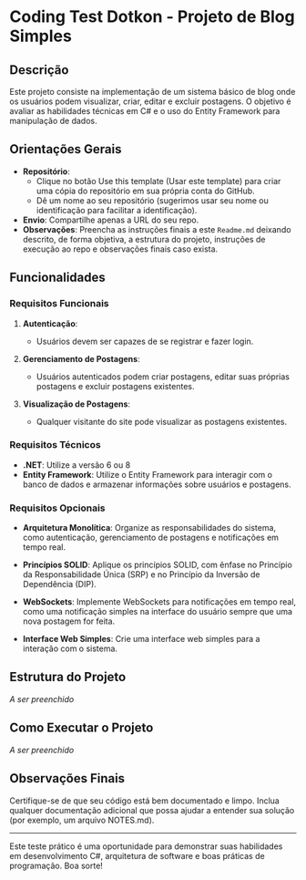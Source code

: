 # Coding Test Dotkon - Projeto de Blog Simples

## Descrição

Este projeto consiste na implementação de um sistema básico de blog onde os usuários podem visualizar, criar, editar e excluir postagens. O objetivo é avaliar as habilidades técnicas em C# e o uso do Entity Framework para manipulação de dados.

## Orientações Gerais

- **Repositório**:
    - Clique no botão Use this template (Usar este template) para criar uma cópia do repositório em sua própria conta do GitHub.
    - Dê um nome ao seu repositório (sugerimos usar seu nome ou identificação para facilitar a identificação).
- **Envio**: Compartilhe apenas a URL do seu repo.
- **Observações**: Preencha as instruções finais a este `Readme.md` deixando descrito, de forma objetiva, a estrutura do projeto, instruções de execução ao repo e observações finais caso exista.

## Funcionalidades

### Requisitos Funcionais

1. **Autenticação**: 
    - Usuários devem ser capazes de se registrar e fazer login.

2. **Gerenciamento de Postagens**: 
    - Usuários autenticados podem criar postagens, editar suas próprias postagens e excluir postagens existentes.

3. **Visualização de Postagens**: 
    - Qualquer visitante do site pode visualizar as postagens existentes.

### Requisitos Técnicos

- **.NET**: Utilize a versão 6 ou 8
- **Entity Framework**: Utilize o Entity Framework para interagir com o banco de dados e armazenar informações sobre usuários e postagens.

### Requisitos Opcionais

- **Arquitetura Monolítica**: Organize as responsabilidades do sistema, como autenticação, gerenciamento de postagens e notificações em tempo real.

- **Princípios SOLID**: Aplique os princípios SOLID, com ênfase no Princípio da Responsabilidade Única (SRP) e no Princípio da Inversão de Dependência (DIP).

- **WebSockets**: Implemente WebSockets para notificações em tempo real, como uma notificação simples na interface do usuário sempre que uma nova postagem for feita.

- **Interface Web Simples**: Crie uma interface web simples para a interação com o sistema.

## Estrutura do Projeto
_A ser preenchido_

## Como Executar o Projeto
_A ser preenchido_

## Observações Finais
Certifique-se de que seu código está bem documentado e limpo.
Inclua qualquer documentação adicional que possa ajudar a entender sua solução (por exemplo, um arquivo NOTES.md).

---

Este teste prático é uma oportunidade para demonstrar suas habilidades em desenvolvimento C#, arquitetura de software e boas práticas de programação. Boa sorte!
